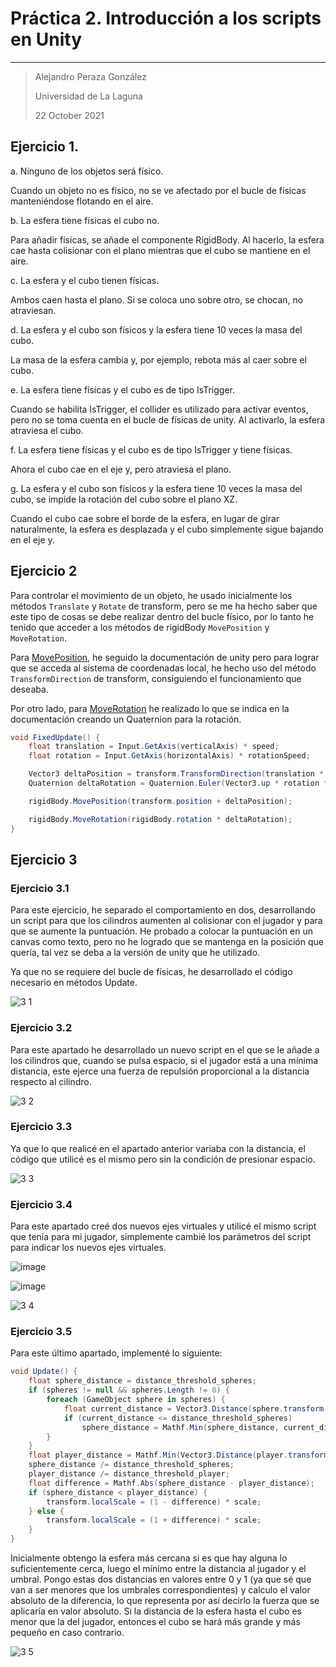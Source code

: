# Práctica 2. Introducción a los scripts en Unity

----------
> Alejandro Peraza González
>
> Universidad de La Laguna
>
> 22 October 2021

## Ejercicio 1.

a. Ninguno de los objetos será físico.

Cuando un objeto no es físico, no se ve afectado por el bucle de físicas manteniéndose flotando en el aire.

b. La esfera tiene físicas el cubo no.

Para añadir físicas, se añade el componente RigidBody. Al hacerlo, la esfera cae hasta colisionar con el plano mientras que el cubo se mantiene en el aire.

c. La esfera y el cubo tienen físicas.

Ambos caen hasta el plano. Si se coloca uno sobre otro, se chocan, no atraviesan.

d. La esfera y el cubo son físicos y la esfera tiene 10 veces la masa del cubo.

La masa de la esfera cambia y, por ejemplo, rebota más al caer sobre el cubo.

e. La esfera tiene físicas y el cubo es de tipo IsTrigger.

Cuando se habilita IsTrigger, el collider es utilizado para activar eventos, pero no se toma cuenta en el bucle de físicas de unity. Al activarlo, la esfera atraviesa el cubo.

f. La esfera tiene físicas y el cubo es de tipo IsTrigger y tiene físicas.

Ahora el cubo cae en el eje y, pero atraviesa el plano.

g. La esfera y el cubo son físicos y la esfera tiene 10 veces la masa del cubo, se impide la rotación del cubo sobre el plano XZ.

Cuando el cubo cae sobre el borde de la esfera, en lugar de girar naturalmente, la esfera es desplazada y el cubo simplemente sigue bajando en el eje y.

## Ejercicio 2

Para controlar el movimiento de un objeto, he usado inicialmente los métodos `Translate` y `Rotate` de transform, pero se me ha hecho saber que este tipo de cosas se debe realizar dentro del bucle físico, por lo tanto he tenido que acceder a los métodos de rigidBody `MovePosition` y `MoveRotation`.

Para [MovePosition](https://docs.unity3d.com/ScriptReference/Rigidbody.MovePosition.html), he seguido la documentación de unity pero para lograr que se acceda al sistema de coordenadas local, he hecho uso del método `TransformDirection` de transform, consiguiendo el funcionamiento que deseaba.

Por otro lado, para [MoveRotation](https://docs.unity3d.com/ScriptReference/Rigidbody.MoveRotation.html) he realizado lo que se indica en la documentación creando un Quaternion para la rotación.

```c#
void FixedUpdate() {
    float translation = Input.GetAxis(verticalAxis) * speed;
    float rotation = Input.GetAxis(horizontalAxis) * rotationSpeed;

    Vector3 deltaPosition = transform.TransformDirection(translation * Vector3.forward * Time.fixedDeltaTime);
    Quaternion deltaRotation = Quaternion.Euler(Vector3.up * rotation * Time.fixedDeltaTime);     

    rigidBody.MovePosition(transform.position + deltaPosition);

    rigidBody.MoveRotation(rigidBody.rotation * deltaRotation);
}
```

## Ejercicio 3

### Ejercicio 3.1

Para este ejercicio, he separado el comportamiento en dos, desarrollando un script para que los cilindros aumenten al colisionar con el jugador y para que se aumente la puntuación. He probado a colocar la puntuación en un canvas como texto, pero no he logrado que se mantenga en la posición que quería, tal vez se deba a la versión de unity que he utilizado.

Ya que no se requiere del bucle de físicas, he desarrollado el código necesario en métodos Update.

![3 1](https://user-images.githubusercontent.com/43573083/139315846-2b4c2470-5bfc-4b5e-8934-e71f23021388.gif)

### Ejercicio 3.2

Para este apartado he desarrollado un nuevo script en el que se le añade a los cilindros que, cuando se pulsa espacio, si el jugador está a una mínima distancia, este ejerce una fuerza de repulsión proporcional a la distancia respecto al cilindro.

![3 2](https://user-images.githubusercontent.com/43573083/139315860-779aed5f-01cb-42ca-bfb5-e1b218e65e7c.gif)

### Ejercicio 3.3

Ya que lo que realicé en el apartado anterior variaba con la distancia, el código que utilicé es el mismo pero sin la condición de presionar espacio.

![3 3](https://user-images.githubusercontent.com/43573083/139315877-e7fa91ca-2f1c-435b-a1b1-bcdb71dbe41a.gif)

### Ejercicio 3.4

Para este apartado creé dos nuevos ejes virtuales y utilicé el mismo script que tenía para mi jugador, simplemente cambié los parámetros del script para indicar los nuevos ejes virtuales.

![image](https://user-images.githubusercontent.com/43573083/139317885-1c81fb04-eabc-48fe-be01-8c14329478d0.png)

![image](https://user-images.githubusercontent.com/43573083/139318003-6df04196-257d-4886-bf87-0b59cc134269.png)

![3 4](https://user-images.githubusercontent.com/43573083/139315887-b2e0b3fd-de3d-47fe-81c0-d306cdbb85d6.gif)

### Ejercicio 3.5

Para este último apartado, implementé lo siguiente:

```c#
void Update() {
    float sphere_distance = distance_threshold_spheres;
    if (spheres != null && spheres.Length != 0) {
        foreach (GameObject sphere in spheres) {
            float current_distance = Vector3.Distance(sphere.transform.position, transform.position);
            if (current_distance <= distance_threshold_spheres)
                sphere_distance = Mathf.Min(sphere_distance, current_distance);
        }
    }
    float player_distance = Mathf.Min(Vector3.Distance(player.transform.position, transform.position), distance_threshold_player);
    sphere_distance /= distance_threshold_spheres;
    player_distance /= distance_threshold_player;
    float difference = Mathf.Abs(sphere_distance - player_distance);
    if (sphere_distance < player_distance) {
        transform.localScale = (1 - difference) * scale;
    } else {
        transform.localScale = (1 + difference) * scale;
    }
}
```


Inicialmente obtengo la esfera más cercana si es que hay alguna lo suficientemente cerca, luego el mínimo entre la distancia al jugador y el umbral. Pongo estas dos distancias en valores entre 0 y 1 (ya que sé que van a ser menores que los umbrales correspondientes) y calculo el valor absoluto de la diferencia, lo que representa por así decirlo la fuerza que se aplicaría en valor absoluto. Si la distancia de la esfera hasta el cubo es menor que la del jugador, entonces el cubo se hará más grande y más pequeño en caso contrario.

![3 5](https://user-images.githubusercontent.com/43573083/139319718-e0970cae-8ab0-4b82-924a-f12e3a4347dd.gif)
